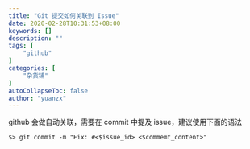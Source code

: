```yaml
---
title: "Git 提交如何关联到 Issue"
date: 2020-02-28T10:31:53+08:00
keywords: []
description: ""
tags: [
    "github"
]
categories: [
    "杂货铺"
]
autoCollapseToc: false
author: "yuanzx"
---
```


github 会做自动关联，需要在 commit 中提及 issue，建议使用下面的语法

```
$> git commit -m "Fix: #<$issue_id> <$commemt_content>"
```
